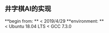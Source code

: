 ## 井字棋AI的实现
**begin from: ** 
<    2019/4/29
**environment: **	
<    Ubuntu 18.04 LTS
<    GCC 7.3.0
